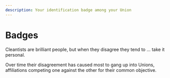 ```yaml
---
description: Your identification badge among your Union
---
```


# Badges

Cleantists are brilliant people, but when they disagree they tend to ... take it personal.

Over time their disagreement has caused most to gang up into Unions, affiliations competing one against the other for their common objective.&#x20;
